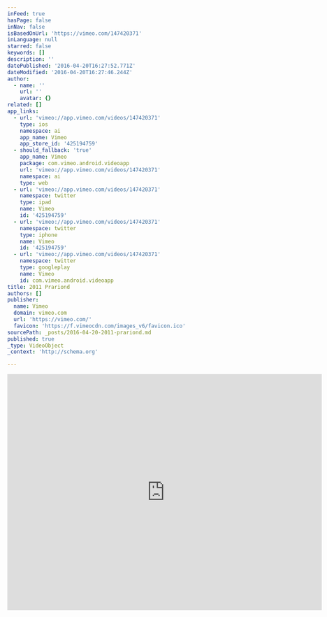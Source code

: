 ```yaml
---
inFeed: true
hasPage: false
inNav: false
isBasedOnUrl: 'https://vimeo.com/147420371'
inLanguage: null
starred: false
keywords: []
description: ''
datePublished: '2016-04-20T16:27:52.771Z'
dateModified: '2016-04-20T16:27:46.244Z'
author:
  - name: ''
    url: ''
    avatar: {}
related: []
app_links:
  - url: 'vimeo://app.vimeo.com/videos/147420371'
    type: ios
    namespace: ai
    app_name: Vimeo
    app_store_id: '425194759'
  - should_fallback: 'true'
    app_name: Vimeo
    package: com.vimeo.android.videoapp
    url: 'vimeo://app.vimeo.com/videos/147420371'
    namespace: ai
    type: web
  - url: 'vimeo://app.vimeo.com/videos/147420371'
    namespace: twitter
    type: ipad
    name: Vimeo
    id: '425194759'
  - url: 'vimeo://app.vimeo.com/videos/147420371'
    namespace: twitter
    type: iphone
    name: Vimeo
    id: '425194759'
  - url: 'vimeo://app.vimeo.com/videos/147420371'
    namespace: twitter
    type: googleplay
    name: Vimeo
    id: com.vimeo.android.videoapp
title: 2011 Prariond
authors: []
publisher:
  name: Vimeo
  domain: vimeo.com
  url: 'https://vimeo.com/'
  favicon: 'https://f.vimeocdn.com/images_v6/favicon.ico'
sourcePath: _posts/2016-04-20-2011-prariond.md
published: true
_type: VideoObject
_context: 'http://schema.org'

---
```

<iframe src="https://cdn.embedly.com/widgets/media.html?src=https%3A%2F%2Fplayer.vimeo.com%2Fvideo%2F147420371&amp;url=https%3A%2F%2Fvimeo.com%2F147420371&amp;image=http%3A%2F%2Fi.vimeocdn.com%2Fvideo%2F546079383_640.jpg&amp;key=b7d04c9b404c499eba89ee7072e1c4f7&amp;type=text%2Fhtml&amp;schema=vimeo" width="720" height="540" scrolling="no" frameborder="0" allowfullscreen="" style=""></iframe>